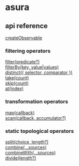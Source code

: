 # asura

## api reference

[createObservable](src/createObservable.md)<br />

### filtering operators

[filter(predicate?)](src/filter.md)<br />
[filterBy(key, value|values)](src/filterBy.md)<br />
[distinct({ selector, comparator })](src/distinct.md)<br />
[take(count)](src/take.md)<br />
[skip(count)](src/skip.md)<br />
[at(index)](src/at.md)<br />

### transformation operators

[map(callback)](src/map.md)<br />
[scan(callback, accumulator?)](src/scan.md)<br />

### static topological operators

[split(choice, length?)](src/split.md)<br />
[combine(...sources)](src/combine.md)<br />
[combineWith(...sources)](src/combineWith.md)<br />
[divide(length?)](src/divide.md)<br />

